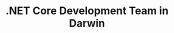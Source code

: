 ---
title: .NET Core Development Team in Darwin
permalink: /landings/net-core-developer-darwin
technology: .NET Core
location: Darwin
---